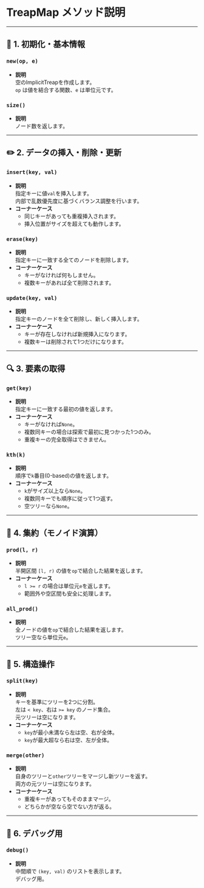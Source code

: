 # TreapMap メソッド説明

---

## 🔰 1. 初期化・基本情報

### `new(op, e)`
- **説明**  
  空のImplicitTreapを作成します。  
  `op` は値を結合する関数、`e` は単位元です。

### `size()`
- **説明**  
  ノード数を返します。

---

## ✏️ 2. データの挿入・削除・更新

### `insert(key, val)`
- **説明**  
  指定キーに値`val`を挿入します。  
  内部で乱数優先度に基づくバランス調整を行います。
- **コーナーケース**
  - 同じキーがあっても重複挿入されます。
  - 挿入位置がサイズを超えても動作します。

### `erase(key)`
- **説明**  
  指定キーに一致する全てのノードを削除します。
- **コーナーケース**
  - キーがなければ何もしません。
  - 複数キーがあれば全て削除されます。

### `update(key, val)`
- **説明**  
  指定キーのノードを全て削除し、新しく挿入します。
- **コーナーケース**
  - キーが存在しなければ新規挿入になります。
  - 複数キーは削除されて1つだけになります。

---

## 🔍 3. 要素の取得

### `get(key)`
- **説明**  
  指定キーに一致する最初の値を返します。
- **コーナーケース**
  - キーがなければ`None`。
  - 複数同キーの場合は探索で最初に見つかった1つのみ。
  - 重複キーの完全取得はできません。

### `kth(k)`
- **説明**  
  順序で`k`番目(0-based)の値を返します。
- **コーナーケース**
  - `k`がサイズ以上なら`None`。
  - 複数同キーでも順序に従って1つ返す。
  - 空ツリーなら`None`。

---

## 🧮 4. 集約（モノイド演算）

### `prod(l, r)`
- **説明**  
  半開区間 `[l, r)` の値を`op`で結合した結果を返します。
- **コーナーケース**
  - `l >= r` の場合は単位元`e`を返します。
  - 範囲外や空区間も安全に処理します。

### `all_prod()`
- **説明**  
  全ノードの値を`op`で結合した結果を返します。  
  ツリー空なら単位元`e`。

---

## 🔧 5. 構造操作

### `split(key)`
- **説明**  
  キーを基準にツリーを2つに分割。  
  左は `< key`、右は `>= key` のノード集合。  
  元ツリーは空になります。
- **コーナーケース**
  - `key`が最小未満なら左は空、右が全体。
  - `key`が最大超なら右は空、左が全体。

### `merge(other)`
- **説明**  
  自身のツリーと`other`ツリーをマージし新ツリーを返す。  
  両方の元ツリーは空になります。
- **コーナーケース**
  - 重複キーがあってもそのままマージ。
  - どちらかが空なら空でない方が返る。

---

## 🧪 6. デバッグ用

### `debug()`
- **説明**  
  中間順で `(key, val)` のリストを表示します。  
  デバッグ用。


